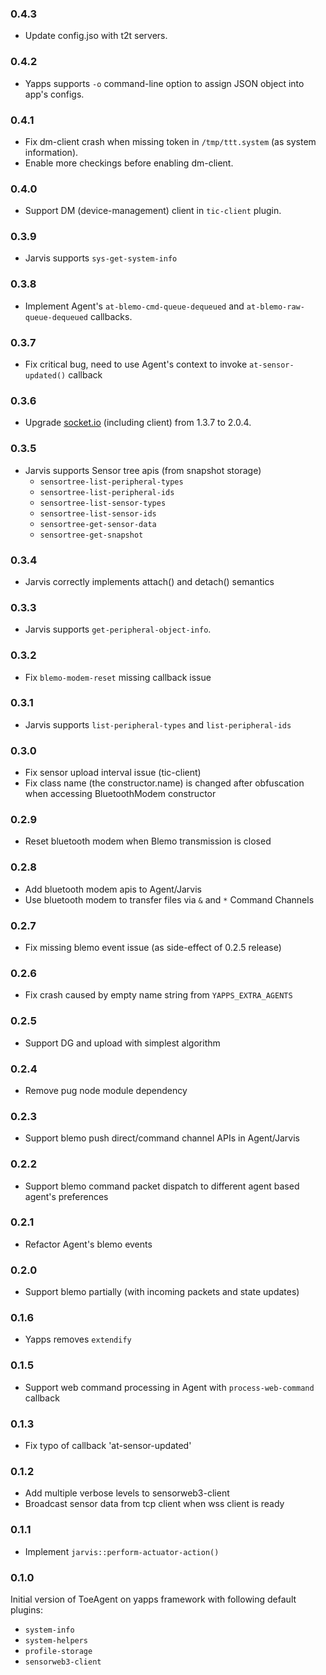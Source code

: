 ### 0.4.3

- Update config.jso with t2t servers.

### 0.4.2

- Yapps supports `-o` command-line option to assign JSON object into app's configs.

### 0.4.1

- Fix dm-client crash when missing token in `/tmp/ttt.system` (as system information).
- Enable more checkings before enabling dm-client.

### 0.4.0

- Support DM (device-management) client in `tic-client` plugin.

### 0.3.9

- Jarvis supports `sys-get-system-info`

### 0.3.8

- Implement Agent's `at-blemo-cmd-queue-dequeued` and `at-blemo-raw-queue-dequeued` callbacks.

### 0.3.7

- Fix critical bug, need to use Agent's context to invoke `at-sensor-updated()` callback

### 0.3.6

-  Upgrade [socket.io](https://socket.io) (including client) from 1.3.7 to 2.0.4.

### 0.3.5

- Jarvis supports Sensor tree apis (from snapshot storage)
  - `sensortree-list-peripheral-types`
  - `sensortree-list-peripheral-ids`
  - `sensortree-list-sensor-types`
  - `sensortree-list-sensor-ids`
  - `sensortree-get-sensor-data`
  - `sensortree-get-snapshot`

### 0.3.4

- Jarvis correctly implements attach() and detach() semantics

### 0.3.3

- Jarvis supports `get-peripheral-object-info`.

### 0.3.2

- Fix `blemo-modem-reset` missing callback issue

### 0.3.1

- Jarvis supports `list-peripheral-types` and `list-peripheral-ids`

### 0.3.0

- Fix sensor upload interval issue (tic-client)
- Fix class name (the constructor.name) is changed after obfuscation when accessing BluetoothModem constructor

### 0.2.9

- Reset bluetooth modem when Blemo transmission is closed

### 0.2.8

- Add bluetooth modem apis to Agent/Jarvis
- Use bluetooth modem to transfer files via `&` and `*` Command Channels

### 0.2.7

- Fix missing blemo event issue (as side-effect of 0.2.5 release)

### 0.2.6

- Fix crash caused by empty name string from `YAPPS_EXTRA_AGENTS`

### 0.2.5

- Support DG and upload with simplest algorithm

### 0.2.4

- Remove pug node module dependency

### 0.2.3

- Support blemo push direct/command channel APIs in Agent/Jarvis

### 0.2.2

- Support blemo command packet dispatch to different agent based agent's preferences

### 0.2.1

- Refactor Agent's blemo events

### 0.2.0

- Support blemo partially (with incoming packets and state updates)

### 0.1.6

- Yapps removes `extendify`

### 0.1.5

- Support web command processing in Agent with `process-web-command` callback

### 0.1.3

- Fix typo of callback 'at-sensor-updated'

### 0.1.2

- Add multiple verbose levels to sensorweb3-client
- Broadcast sensor data from tcp client when wss client is ready

### 0.1.1

- Implement `jarvis::perform-actuator-action()`

### 0.1.0

Initial version of ToeAgent on yapps framework with following default plugins:

- `system-info`
- `system-helpers`
- `profile-storage`
- `sensorweb3-client`
